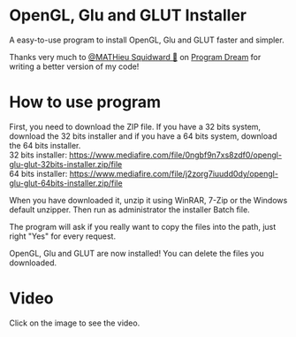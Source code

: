 # OpenGL, Glu and GLUT Installer
A easy-to-use program to install OpenGL, Glu and GLUT faster and simpler.

Thanks very much to [@MATHieu Squidward 🤗](https://discord.com/users/696692880772956180) on [Program Dream](https://discord.gg/gfmaxgE) for writing a better version of my code!

# How to use program
First, you need to download the ZIP file. If you have a 32 bits system, download the 32 bits installer and if you have a 64 bits system, download the 64 bits installer.  
32 bits installer: https://www.mediafire.com/file/0ngbf9n7xs8zdf0/opengl-glu-glut-32bits-installer.zip/file  
64 bits installer: https://www.mediafire.com/file/j2zorg7iuudd0dy/opengl-glu-glut-64bits-installer.zip/file  

When you have downloaded it, unzip it using WinRAR, 7-Zip or the Windows default unzipper. Then run as administrator the installer Batch file.

The program will ask if you really want to copy the files into the path, just right "Yes" for every request.

OpenGL, Glu and GLUT are now installed! You can delete the files you downloaded.

# Video
Click on the image to see the video.
